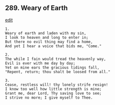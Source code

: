
## 289.  Weary of Earth
[edit](https://docs.google.com/document/d/1vVED6SebM2WPQq89ryLu4nkH0PX1FxlW/edit?mode=html)



    1.
    Weary of earth and laden with my sin, 
    I look to heaven and long to enter in; 
    But there no evil thing may find a home, 
    And yet I hear a voice that bids me, "Come." 

    2.
    The while I fain would tread the heavenly way, 
    Evil is ever with me day by day; 
    Yet on mine ears the gracious tidings fall, 
    "Repent, return; thou shalt be loosed from all." 

    3.
    Cease, restless will! thy lonely strife resign! 
    I know too well how little strength is mine; 
    Grant me, dear Lord, Thy saving love to see; 
    I strive no more; I give myself to Thee.
